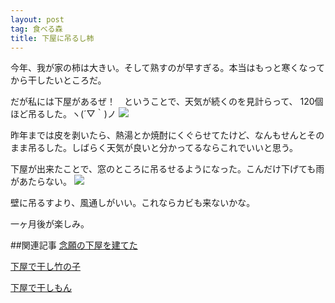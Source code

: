 ```yaml
---
layout: post
tag: 食べる森
title: 下屋に吊るし柿
---
```

今年、我が家の柿は大きい。そして熟すのが早すぎる。本当はもっと寒くなってから干したいところだ。

だが私には下屋があるぜ！　ということで、天気が続くのを見計らって、
120個ほど吊るした。ヽ(´▽｀)ノ
![](https://c2.staticflickr.com/6/5700/22000691718_c4e926b9ea.jpg)

昨年までは皮を剥いたら、熱湯とか焼酎にくぐらせてたけど、なんもせんとそのまま吊るした。しばらく天気が良いと分かってるならこれでいいと思う。

下屋が出来たことで、窓のところに吊るせるようになった。こんだけ下げても雨があたらない。
![](https://c2.staticflickr.com/6/5620/22188434905_bd203f298a.jpg)

壁に吊るすより、風通しがいい。これならカビも来ないかな。

一ヶ月後が楽しみ。



##関連記事
[念願の下屋を建てた](http://kobapan.com/blog/2015/04/20/geya.html)

[下屋で干し竹の子](http://kobapan.com/blog/2015/04/29/hoshitakenoko.html)

[下屋で干しもん](http://kobapan.com/blog/2015/06/23/hoshimon.html)
